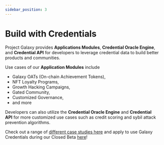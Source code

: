 ```yaml
---
sidebar_position: 3
---
```


# Build with Credentials

Project Galaxy provides **Applications Modules**, **Credential Oracle Engine**, and **Credential API** for developers to leverage credential data to build better products and communities.

Use cases of our **Application Modules** include

- Galaxy OATs (On-chain Achievement Tokens),
- NFT Loyalty Programs,
- Growth Hacking Campaigns,
- Gated Community,
- Customized Governance,
- and more

Developers can also utilize the **Credential Oracle Engine** and **Credential API** for more customized use cases such as credit scoring and sybil attack prevention algorithms.

Check out a range of [different case studies here](https://docs.galaxy.eco/Into-The-Galaxy/3Gg3KWsGxJjFkbpjBxc6C7) and apply to use Galaxy Credentials during our Closed Beta [here](https://to.galaxy.eco/application)!
